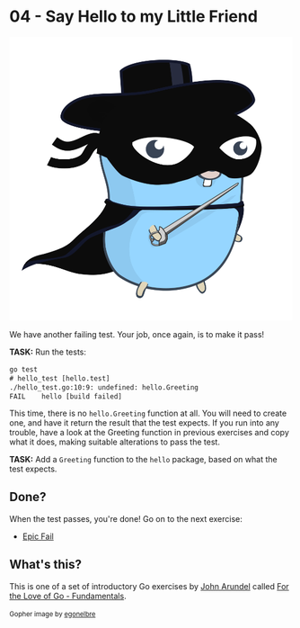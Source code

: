 # 04 - Say Hello to my Little Friend

![](../img/zorro.svg)

We have another failing test. Your job, once again, is to make it pass!

**TASK:** Run the tests:

```
go test
# hello_test [hello.test]
./hello_test.go:10:9: undefined: hello.Greeting
FAIL    hello [build failed]
```

This time, there is no `hello.Greeting` function at all. You will need to create one, and have it return the result that the test expects. If you run into any trouble, have a look at the Greeting function in previous exercises and copy what it does, making suitable alterations to pass the test.

**TASK:** Add a `Greeting` function to the `hello` package, based on what the test expects.

## Done?

When the test passes, you're done! Go on to the next exercise:

* [Epic Fail](../05/README.md)

## What's this?

This is one of a set of introductory Go exercises by [John Arundel](https://bitfieldconsulting.com/golang/learn) called [For the Love of Go - Fundamentals](../README.md).


<small>Gopher image by [egonelbre](https://github.com/egonelbre/gophers)</small>